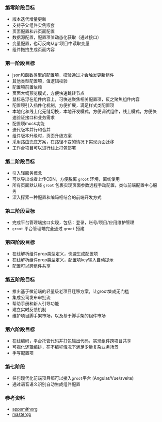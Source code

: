 ### 第零阶段目标
- 版本迭代增量更新
- 支持子父组件实例嵌套
- 页面配置和非页面配置
- 数据源配置，配置项值动态化获取（通过接口）
- 变量配置，也可反向从git项目中读取变量
- 组件拖拽生成页面内容


### 第一阶段目标
- json和函数类型的配置项，校验通过才会触发更新组件
- 其他类型配置项，值逻辑校验
- 配置项前置依赖
- 页面大纲预览模式，方便快速跳转节点
- 鼠标悬浮在组件内容上，可快速聚焦相关配置项，反之聚焦组件内容
- 配置项引入插件化机制，方便扩展，满足样式类配置项
- 本地化和线上化无缝切换，本地开发模式，方便调试组件，线上模式，方便快速验证接口和业务需求
- 配置项mock功能
- 迭代版本并行和合并
- 组件版本升级时，页面升级方案
- 采用路由兜底方案，在路径不变的情况下实现页面迁移
- 工作台项目可以进行线上打包部署

### 第二阶段目标
- 引入轻服务概念
- 可以导出或者上传CDN，方便脱离 `groot` 环境，离线使用
- 所有页面默认经 `groot` 包裹实现页面参数远程手动配置，类似前端配置中心服务
- 深入探索一种配置和编码相结合的前端开发方式

### 第三阶段目标
- 完成平台管理端接口实现，包括：登录，账号/项目/应用维护管理
- `groot` 平台管理端完全通过 `groot` 搭建

### 第四阶段目标
- 在线解析组件prop类型定义，快速生成配置项
- 在线解析组件prop类型定义，配置项key输入自动提示
- 配置可以跨组件共享

### 第五阶段目标
- 推出基于微前端的轻量级老项目迁移方案，让groot集成无门槛
- 集成公司发布审批流
- 帮助手册和新人引导功能
- 建立实时反馈机制
- 维护项目脚手架市场，以及基于脚手架的组件市场

### 第六阶段目标
- 在线编码，平台托管代码并打包输出代码，实现组件跨项目共享
- 可视化逻辑编排，在不编程情况下满足少量复杂业务场景
- 手写配置项

### 第七阶段
- 任何现代化前端项目都可以接入`groot`平台 (Angular/Vue/svelte)
- 通过语音语义识别自动生成组件配置


### 参考资料
- [appsmithorg](https://github.com/appsmithorg/appsmith)
- [mastergo](https://mastergo.com/)